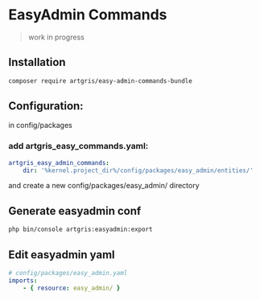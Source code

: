# EasyAdmin Commands

> work in progress

## Installation

```bash
composer require artgris/easy-admin-commands-bundle
```

## Configuration:

in config/packages
### add artgris_easy_commands.yaml:

```yaml
artgris_easy_admin_commands:
    dir: '%kernel.project_dir%/config/packages/easy_admin/entities/'
```
 
and create a new config/packages/easy_admin/ directory 

## Generate easyadmin conf 

```bash
php bin/console artgris:easyadmin:export
```
## Edit easyadmin yaml

```yaml
# config/packages/easy_admin.yaml
imports:
    - { resource: easy_admin/ }
```